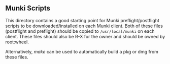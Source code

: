 ## Munki Scripts

This directory contains a good starting point for Munki preflight/postflight scripts to be downloaded/installed on each Munki client. Both of these files (postflight and preflight) should be copied to `/usr/local/munki` on each client.  These files should also be R-X for the owner and should be owned by root:wheel.

Alternatively, _make_ can be used to automatically build a pkg or dmg from these files.
